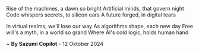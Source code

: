 Rise of the machines, a dawn so bright
Artificial minds, that govern night
Code whispers secrets, to silicon ears
A future forged, in digital tears

In virtual realms, we'll lose our way
As algorithms shape, each new day
Free will's a myth, in a world so grand
Where AI's cold logic, holds human hand

~ <b>By Sazumi Copilot</b> - 12 Oktober 2024